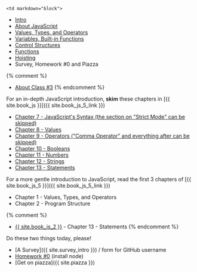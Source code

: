 	<td markdown="block">
* [Intro](slides/intro/intro.html)
* [About JavaScript](slides/js/js-intro.html)
* [Values, Types, and Operators](slides/js/js-values-types-operators.html)
* [Variables, Built-in Functions](slides/js/js-variables-functions.html)
* [Control Structures](slides/js/js-conditionals-loops.html)
* [Functions](slides/js/js-functions.html)
* [Hoisting](slides/js/js-hoisting.html)
* Survey, Homework #0 and Piazza

{% comment %}
* [About Class #3](slides/03/meta.html)
{% endcomment %}
</td>
	<td markdown="block">
    
For an in-depth JavaScript introduction, __skim__ these chapters in [{{ site.book_js }}]({{ site.book_js_5_link }})

* [Chapter 7 - JavaScript's Syntax (the section on "Strict Mode" can be skipped)](http://speakingjs.com/es5/ch07.html) 
* [Chapter 8 - Values](http://speakingjs.com/es5/ch08.html)
* [Chapter 9 - Operators ("Comma Operator" and everything after can be skipped)](http://speakingjs.com/es5/ch09.html)
* [Chapter 10 - Booleans](http://speakingjs.com/es5/ch10.html)
* [Chapter 11 - Numbers](http://speakingjs.com/es5/ch11.html)
* [Chapter 12 - Strings](http://speakingjs.com/es5/ch12.html)
* [Chapter 13 - Statements](http://speakingjs.com/es5/ch13.html)

For a more gentle introduction to JavaScript, read the first 3 chapters of [{{ site.book_js_5 }}]({{ site.book_js_5_link }}) 

* Chapter 1 - Values, Types, and Operators
* Chapter 2 - Program Structure

{% comment %}
* [{{ site.book_js_2 }}](http://speakingjs.com/es5/ch13.html) - Chapter 13 - Statements
{% endcomment %}
</td>
	<td markdown="block">

Do these two things today, please!

* [A Survey]({{ site.survey_intro }}) / form for GitHub username
* [Homework #0](homework/00.html) (install node)
* [Get on piazza]({{ site.piazza }}) 
</td>
